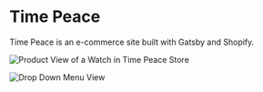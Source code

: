 # Time Peace

Time Peace is an e-commerce site built with Gatsby and Shopify. 

![Product View of a Watch in Time Peace Store](https://res.cloudinary.com/dscjol9s7/image/upload/v1571685566/Screen_Shot_2019-10-21_at_3.06.55_PM_f3vwws.png)

![Drop Down Menu View](https://res.cloudinary.com/dscjol9s7/image/upload/v1571685597/Screen_Shot_2019-10-21_at_3.10.40_PM_ruhc46.png)



